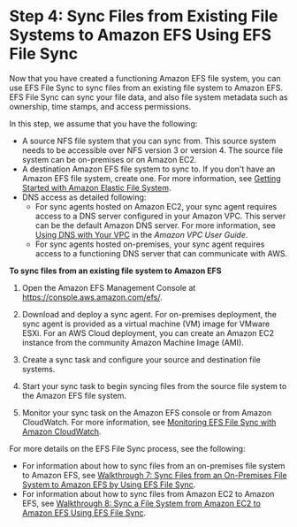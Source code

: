 # Step 4: Sync Files from Existing File Systems to Amazon EFS Using EFS File Sync<a name="gs-step-four-sync-files"></a>

Now that you have created a functioning Amazon EFS file system, you can use EFS File Sync to sync files from an existing file system to Amazon EFS\. EFS File Sync can sync your file data, and also file system metadata such as ownership, time stamps, and access permissions\.

In this step, we assume that you have the following:
+ A source NFS file system that you can sync from\. This source system needs to be accessible over NFS version 3 or version 4\. The source file system can be on\-premises or on Amazon EC2\. 
+ A destination Amazon EFS file system to sync to\. If you don't have an Amazon EFS file system, create one\. For more information, see [Getting Started with Amazon Elastic File System](getting-started.md)\.
+ DNS access as detailed following:
  + For sync agents hosted on Amazon EC2, your sync agent requires access to a DNS server configured in your Amazon VPC\. This server can be the default Amazon DNS server\. For more information, see [Using DNS with Your VPC](https://docs.aws.amazon.com/vpc/latest/userguide/vpc-dns.html) in the *Amazon VPC User Guide*\.
  + For sync agents hosted on\-premises, your sync agent requires access to a functioning DNS server that can communicate with AWS\.

**To sync files from an existing file system to Amazon EFS**

1. Open the Amazon EFS Management Console at [https://console\.aws\.amazon\.com/efs/](https://console.aws.amazon.com/efs/)\.

1. Download and deploy a sync agent\. For on\-premises deployment, the sync agent is provided as a virtual machine \(VM\) image for VMware ESXi\. For an AWS Cloud deployment, you can create an Amazon EC2 instance from the community Amazon Machine Image \(AMI\)\.

1. Create a sync task and configure your source and destination file systems\.

1. Start your sync task to begin syncing files from the source file system to the Amazon EFS file system\.

1. Monitor your sync task on the Amazon EFS console or from Amazon CloudWatch\. For more information, see [Monitoring EFS File Sync with Amazon CloudWatch](monitoring-file-sync.md)\.

For more details on the EFS File Sync process, see the following:
+ For information about how to sync files from an on\-premises file system to Amazon EFS, see [Walkthrough 7: Sync Files from an On\-Premises File System to Amazon EFS by Using EFS File Sync](walkthrough-file-sync-onpremise.md)\.
+ For information about how to sync files from Amazon EC2 to Amazon EFS, see [Walkthrough 8: Sync a File System from Amazon EC2 to Amazon EFS Using EFS File Sync](walkthrough-file-sync-ec2.md)\.